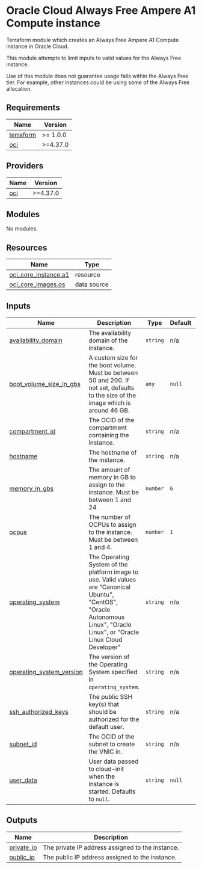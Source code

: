 # Oracle Cloud Always Free Ampere A1 Compute instance

Terraform module which creates an Always Free Ampere A1 Compute instance in Oracle Cloud.

This module attempts to limit inputs to valid values for the Always Free instance.

Use of this module does not guarantee usage falls within the Always Free tier. For example,
other instances could be using some of the Always Free allocation.

<!-- BEGINNING OF PRE-COMMIT-TERRAFORM DOCS HOOK -->
## Requirements

| Name | Version |
|------|---------|
| <a name="requirement_terraform"></a> [terraform](#requirement\_terraform) | >= 1.0.0 |
| <a name="requirement_oci"></a> [oci](#requirement\_oci) | >=4.37.0 |

## Providers

| Name | Version |
|------|---------|
| <a name="provider_oci"></a> [oci](#provider\_oci) | >=4.37.0 |

## Modules

No modules.

## Resources

| Name | Type |
|------|------|
| [oci_core_instance.a1](https://registry.terraform.io/providers/hashicorp/oci/latest/docs/resources/core_instance) | resource |
| [oci_core_images.os](https://registry.terraform.io/providers/hashicorp/oci/latest/docs/data-sources/core_images) | data source |

## Inputs

| Name | Description | Type | Default | Required |
|------|-------------|------|---------|:--------:|
| <a name="input_availability_domain"></a> [availability\_domain](#input\_availability\_domain) | The availability domain of the instance. | `string` | n/a | yes |
| <a name="input_boot_volume_size_in_gbs"></a> [boot\_volume\_size\_in\_gbs](#input\_boot\_volume\_size\_in\_gbs) | A custom size for the boot volume. Must be between 50 and 200. If not set, defaults to the size of the image which is around 46 GB. | `any` | `null` | no |
| <a name="input_compartment_id"></a> [compartment\_id](#input\_compartment\_id) | The OCID of the compartment containing the instance. | `string` | n/a | yes |
| <a name="input_hostname"></a> [hostname](#input\_hostname) | The hostname of the instance. | `string` | n/a | yes |
| <a name="input_memory_in_gbs"></a> [memory\_in\_gbs](#input\_memory\_in\_gbs) | The amount of memory in GB to assign to the instance. Must be between 1 and 24. | `number` | `6` | no |
| <a name="input_ocpus"></a> [ocpus](#input\_ocpus) | The number of OCPUs to assign to the instance. Must be between 1 and 4. | `number` | `1` | no |
| <a name="input_operating_system"></a> [operating\_system](#input\_operating\_system) | The Operating System of the platform image to use. Valid values are "Canonical Ubuntu", "CentOS", "Oracle Autonomous Linux", "Oracle Linux", or "Oracle Linux Cloud Developer" | `string` | n/a | yes |
| <a name="input_operating_system_version"></a> [operating\_system\_version](#input\_operating\_system\_version) | The version of the Operating System specified in `operating_system`. | `string` | n/a | yes |
| <a name="input_ssh_authorized_keys"></a> [ssh\_authorized\_keys](#input\_ssh\_authorized\_keys) | The public SSH key(s) that should be authorized for the default user. | `string` | n/a | yes |
| <a name="input_subnet_id"></a> [subnet\_id](#input\_subnet\_id) | The OCID of the subnet to create the VNIC in. | `string` | n/a | yes |
| <a name="input_user_data"></a> [user\_data](#input\_user\_data) | User data passed to cloud-init when the instance is started. Defaults to `null`. | `string` | `null` | no |

## Outputs

| Name | Description |
|------|-------------|
| <a name="output_private_ip"></a> [private\_ip](#output\_private\_ip) | The private IP address assigned to the instance. |
| <a name="output_public_ip"></a> [public\_ip](#output\_public\_ip) | The public IP address assigned to the instance. |
<!-- END OF PRE-COMMIT-TERRAFORM DOCS HOOK -->
